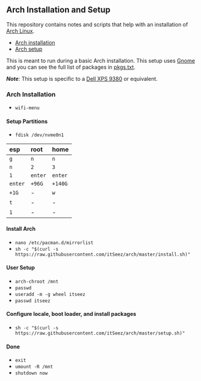 ## Arch Installation and Setup

This repository contains notes and scripts that help with an installation of [Arch Linux][arch].

- [Arch installation][archinstall]
- [Arch setup][archsetup]

This is meant to run during a basic Arch installation. This setup uses [Gnome][gnome] and you can see the full list of packages in [pkgs.txt][packages].

_**Note**_: This setup is specific to a [Dell XPS 9380][dell] or equivalent.

### Arch Installation

- `wifi-menu`

#### Setup Partitions

- `fdisk /dev/nvme0n1`

|esp    |root   |home   |
|:------|:------|:------|
|`g`    |`n`    |`n`    |
|`n`    |`2`    |`3`    |
|`1`    |`enter`|`enter`|
|`enter`|`+96G` |`+140G`|
|`+1G`  |-      |`w`    |
|`t`    |-      |-      |
|`1`    |-      |-      |

#### Install Arch

- `nano /etc/pacman.d/mirrorlist`
- `sh -c "$(curl -s https://raw.githubusercontent.com/itSeez/arch/master/install.sh)"`

#### User Setup

- `arch-chroot /mnt`
- `passwd`
- `useradd -m -g wheel itseez`
- `passwd itseez`

#### Configure locale, boot loader, and install packages

- `sh -c "$(curl -s https://raw.githubusercontent.com/itSeez/arch/master/setup.sh)"`

#### Done

- `exit`
- `umount -R /mnt`
- `shutdown now`

<!-- links -->

[arch]:https://www.archlinux.org/
[archinstall]:./install.md
[archsetup]:./setup.sh
[gnome]:https://www.gnome.org
[packages]:./pkgs.txt
[dell]:https://wiki.archlinux.org/index.php/Dell_XPS_13_(9370)
